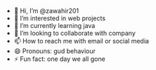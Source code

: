 - 👋 Hi, I’m @zawahir201
- 👀 I’m interested in web projects
- 🌱 I’m currently learning java
- 💞️ I’m looking to collaborate with company
- 📫 How to reach me with email or social media
- 😄 Pronouns: gud behaviour
- ⚡ Fun fact: one day we all gone

<!---
zawahir201/zawahir201 is a ✨ special ✨ repository because its `README.md` (this file) appears on your GitHub profile.
You can click the Preview link to take a look at your changes.
--->
